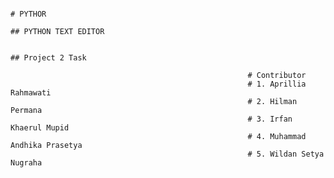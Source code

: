                                                                                 # PYTHOR
                                                                          ## PYTHON TEXT EDITOR
                                                                         
                                                                          ## Project 2 Task
                                                                          
                                                         # Contributor
                                                         # 1. Aprillia Rahmawati
                                                         # 2. Hilman Permana
                                                         # 3. Irfan Khaerul Mupid
                                                         # 4. Muhammad Andhika Prasetya
                                                         # 5. Wildan Setya Nugraha
                                                                             
 
